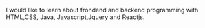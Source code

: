 I would like to learn about frondend and backend programming with HTML,CSS, Java, Javascript,Jquery and Reactjs.